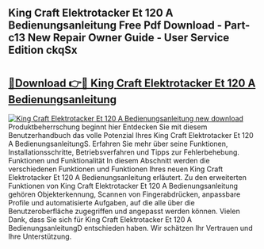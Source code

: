## King Craft Elektrotacker Et 120 A Bedienungsanleitung Free Pdf Download - Part-c13 New Repair Owner Guide - User Service Edition ckqSx

# <h2><a href="http://df1efi.blite.top/?on=King+Craft+Elektrotacker+Et+120+A+Bedienungsanleitung">🔗Download 👉🔴 King Craft Elektrotacker Et 120 A Bedienungsanleitung</a></h2>

[![King Craft Elektrotacker Et 120 A Bedienungsanleitung new download](https://i.imgur.com/lujVjoI.png)](http://df1efi.blite.top/?on=King+Craft+Elektrotacker+Et+120+A+Bedienungsanleitung)
Produktbeherrschung beginnt hier Entdecken Sie mit diesem Benutzerhandbuch das volle Potenzial Ihres King Craft Elektrotacker Et 120 A BedienungsanleitungS. Erfahren Sie mehr über seine Funktionen, Installationsschritte, Betriebsverfahren und Tipps zur Fehlerbehebung. Funktionen und Funktionalität In diesem Abschnitt werden die verschiedenen Funktionen und Funktionen Ihres neuen King Craft Elektrotacker Et 120 A Bedienungsanleitung erläutert. Zu den erweiterten Funktionen von King Craft Elektrotacker Et 120 A Bedienungsanleitung gehören Objekterkennung, Scannen von Fingerabdrücken, anpassbare Profile und automatisierte Aufgaben, auf die alle über die Benutzeroberfläche zugegriffen und angepasst werden können. Vielen Dank, dass Sie sich für King Craft Elektrotacker Et 120 A BedienungsanleitungD entschieden haben. Wir schätzen Ihr Vertrauen und Ihre Unterstützung.
